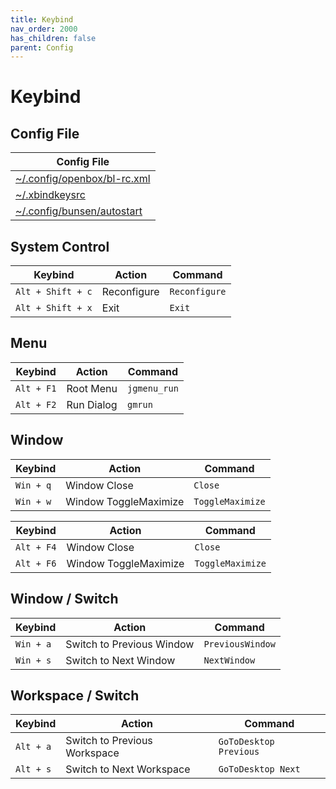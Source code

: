 ```yaml
---
title: Keybind
nav_order: 2000
has_children: false
parent: Config
---
```



# Keybind


## Config File

| Config File |
| ----------- |
| [~/.config/openbox/bl-rc.xml](https://github.com/samwhelp/bunsenlabs-adjustment/blob/main/prototype/main/bunsen-config/Main/asset/overlay/etc/skel/.config/openbox/bl-rc.xml#L193-L538) |
| [~/.xbindkeysrc](https://github.com/samwhelp/bunsenlabs-adjustment/blob/main/prototype/main/bunsen-config/Main/asset/overlay/etc/skel/.xbindkeysrc) |
| [~/.config/bunsen/autostart](https://github.com/samwhelp/bunsenlabs-adjustment/blob/main/prototype/main/bunsen-config/Main/asset/overlay/etc/skel/.config/bunsen/autostart#L89-L91) |




## System Control

| Keybind           | Action       | Command             |
| ----------------- | ------------ | ------------------- |
| `Alt + Shift + c` | Reconfigure  | `Reconfigure`       |
| `Alt + Shift + x` | Exit         | `Exit`              |




## Menu

| Keybind           | Action       | Command             |
| ----------------- | ------------ | ------------------- |
| `Alt + F1`        | Root Menu    | `jgmenu_run`        |
| `Alt + F2`        | Run Dialog   | `gmrun`             |




## Window

| Keybind           | Action       | Command             |
| ----------------- | ------------ | ------------------- |
| `Win + q`         | Window Close    | `Close`        |
| `Win + w`         | Window ToggleMaximize   | `ToggleMaximize`             |

| Keybind           | Action       | Command             |
| ----------------- | ------------ | ------------------- |
| `Alt + F4`         | Window Close    | `Close`        |
| `Alt + F6`         | Window ToggleMaximize   | `ToggleMaximize`             |




## Window / Switch

| Keybind           | Action       | Command             |
| ----------------- | ------------ | ------------------- |
| `Win + a`         | Switch to Previous Window    | `PreviousWindow`        |
| `Win + s`         | Switch to Next Window    | `NextWindow`             |




## Workspace / Switch

| Keybind           | Action       | Command             |
| ----------------- | ------------ | ------------------- |
| `Alt + a`         | Switch to Previous Workspace    | `GoToDesktop Previous`        |
| `Alt + s`         | Switch to Next Workspace    | `GoToDesktop Next`             |
